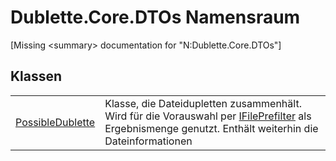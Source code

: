 # Dublette.Core.DTOs Namensraum


\[Missing &lt;summary&gt; documentation for "N:Dublette.Core.DTOs"\]



## Klassen
<table>
<tr>
<td><a href="fd4e4389-faeb-b2d7-41b8-ac3812b6351b">PossibleDublette</a></td>
<td>Klasse, die Dateidupletten zusammenhält. Wird für die Vorauswahl per <a href="85d71403-cd59-2093-86d1-420500a9ff09">IFilePrefilter</a> als Ergebnismenge genutzt. Enthält weiterhin die Dateinformationen</td></tr>
</table>